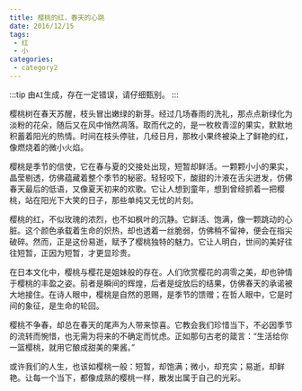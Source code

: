 ```yaml
---
title: 樱桃的红，春天的心跳
date: 2016/12/15
tags:
 - 红
 - 小
categories:
 - category2
---
```


:::tip
由`AI`生成，存在一定错误，请仔细甄别。
:::

樱桃树在春天苏醒，枝头冒出嫩绿的新芽。经过几场春雨的洗礼，那点点新绿化为淡粉的花朵，随后又在风中悄然凋落。取而代之的，是一枚枚青涩的果实，默默地积蓄着阳光的热情。时间在枝头停驻，几经日月，那枚小果终被染上了鲜艳的红，像燃烧着的微小火焰。

樱桃是季节的信使，它在春与夏的交接处出现，短暂却鲜活。一颗颗小小的果实，晶莹剔透，仿佛蕴藏着整个季节的秘密。轻轻咬下，酸甜的汁液在舌尖迸发，仿佛春天最后的低语，又像夏天初来的欢歌。它让人想到童年，想到曾经抓着一把樱桃，站在阳光下大笑的日子，那些单纯又无忧的片刻。

樱桃的红，不似玫瑰的浓烈，也不如枫叶的沉静。它鲜活、饱满，像一颗跳动的心脏。这个颜色承载着生命的炽热，却也透着一丝脆弱，仿佛稍不留神，便会在指尖破碎。然而，正是这份易逝，赋予了樱桃独特的魅力。它让人明白，世间的美好往往短暂，正因为短暂，才更显珍贵。

在日本文化中，樱桃与樱花是姐妹般的存在。人们欣赏樱花的凋零之美，却也钟情于樱桃的丰盈之姿。前者是瞬间的辉煌，后者是绽放后的结果，仿佛春天的承诺被大地接住。在诗人眼中，樱桃是自然的恩赐，是季节的馈赠；在哲人眼中，它是时间的象征，是生命的轮回。

樱桃不争春，却总在春天的尾声为人带来惊喜。它教会我们珍惜当下，不必因季节的流转而惋惜，也无需为将来的不确定而忧虑。正如那句古老的箴言：“生活给你一篮樱桃，就用它酿成甜美的果酱。”

或许我们的人生，也该如樱桃一般：短暂，却饱满；微小，却充实；易逝，却鲜艳。让每一个当下，都像成熟的樱桃一样，散发出属于自己的光彩。